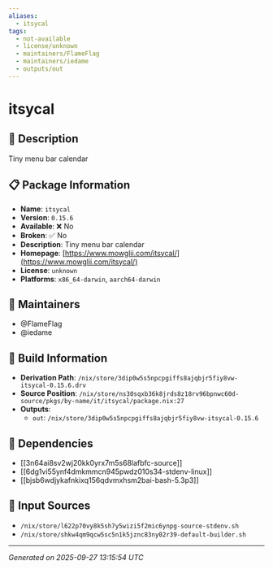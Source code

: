 ```yaml
---
aliases:
  - itsycal
tags:
  - not-available
  - license/unknown
  - maintainers/FlameFlag
  - maintainers/iedame
  - outputs/out
---
```


# itsycal

## 📝 Description

Tiny menu bar calendar

## 📋 Package Information

- **Name**: `itsycal`
- **Version**: `0.15.6`
- **Available**: ❌ No
- **Broken**: ✅ No
- **Description**: Tiny menu bar calendar
- **Homepage**: [https://www.mowglii.com/itsycal/](https://www.mowglii.com/itsycal/)
- **License**: `unknown`
- **Platforms**: `x86_64-darwin`, `aarch64-darwin`
## 👥 Maintainers

- @FlameFlag
- @iedame


## 🔧 Build Information

- **Derivation Path**: `/nix/store/3dip0w5s5npcpgiffs8ajqbjr5fiy8vw-itsycal-0.15.6.drv`
- **Source Position**: `/nix/store/ns30sqxb36k8jrds8z18rv96bpnwc60d-source/pkgs/by-name/it/itsycal/package.nix:27`
- **Outputs**:
  - `out`:  `/nix/store/3dip0w5s5npcpgiffs8ajqbjr5fiy8vw-itsycal-0.15.6`

## 🔗 Dependencies

- [[3n64ai8sv2wj20kk0yrx7m5s68lafbfc-source]]
- [[6dg1vi55ynf4dmkmmcn945pwdz010s34-stdenv-linux]]
- [[bjsb6wdjykafnkixq156qdvmxhsm2bai-bash-5.3p3]]

## 📁 Input Sources

- `/nix/store/l622p70vy8k5sh7y5wizi5f2mic6ynpg-source-stdenv.sh`
- `/nix/store/shkw4qm9qcw5sc5n1k5jznc83ny02r39-default-builder.sh`

---
*Generated on 2025-09-27 13:15:54 UTC*
